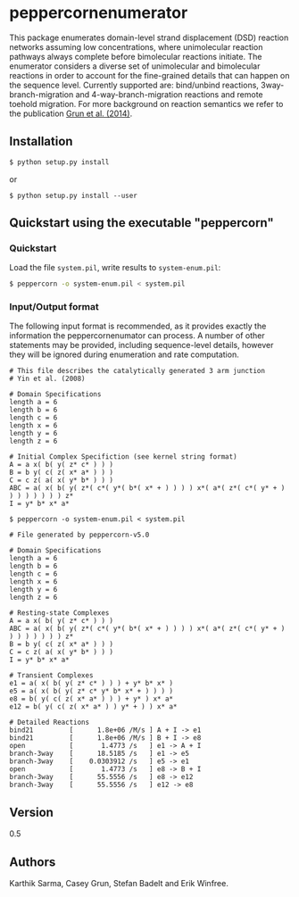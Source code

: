 # peppercornenumerator 

This package enumerates domain-level strand displacement (DSD) reaction
networks assuming low concentrations, where unimolecular reaction pathways
always complete before bimolecular reactions initiate. The enumerator considers
a diverse set of unimolecular and bimolecular reactions in order to account for
the fine-grained details that can happen on the sequence level. Currently
supported are: bind/unbind reactions, 3way-branch-migration and
4-way-branch-migration reactions and remote toehold migration. For more
background on reaction semantics we refer to the publication [Grun et al. (2014)].

## Installation
```bash
$ python setup.py install
```
or
```
$ python setup.py install --user
```

## Quickstart using the executable "peppercorn"

### Quickstart
Load the file `system.pil`, write results to `system-enum.pil`:

```sh
$ peppercorn -o system-enum.pil < system.pil
```

### Input/Output format

The following input format is recommended, as it provides exactly the
information the peppercornenumator can process. A number of other statements
may be provided, including sequence-level details, however they will be ignored
during enumeration and rate computation.

```
# This file describes the catalytically generated 3 arm junction 
# Yin et al. (2008)

# Domain Specifications 
length a = 6
length b = 6
length c = 6
length x = 6
length y = 6
length z = 6

# Initial Complex Specifiction (see kernel string format)
A = a x( b( y( z* c* ) ) ) 
B = b y( c( z( x* a* ) ) ) 
C = c z( a( x( y* b* ) ) ) 
ABC = a( x( b( y( z*( c*( y*( b*( x* + ) ) ) ) x*( a*( z*( c*( y* + ) ) ) ) ) ) ) ) z* 
I = y* b* x* a* 
```

```
$ peppercorn -o system-enum.pil < system.pil
```

```
# File generated by peppercorn-v5.0

# Domain Specifications 
length a = 6
length b = 6
length c = 6
length x = 6
length y = 6
length z = 6

# Resting-state Complexes 
A = a x( b( y( z* c* ) ) ) 
ABC = a( x( b( y( z*( c*( y*( b*( x* + ) ) ) ) x*( a*( z*( c*( y* + ) ) ) ) ) ) ) ) z* 
B = b y( c( z( x* a* ) ) ) 
C = c z( a( x( y* b* ) ) ) 
I = y* b* x* a* 

# Transient Complexes 
e1 = a( x( b( y( z* c* ) ) ) + y* b* x* ) 
e5 = a( x( b( y( z* c* y* b* x* + ) ) ) ) 
e8 = b( y( c( z( x* a* ) ) ) + y* ) x* a* 
e12 = b( y( c( z( x* a* ) ) y* + ) ) x* a* 

# Detailed Reactions 
bind21         [      1.8e+06 /M/s ] A + I -> e1
bind21         [      1.8e+06 /M/s ] B + I -> e8
open           [       1.4773 /s   ] e1 -> A + I
branch-3way    [      18.5185 /s   ] e1 -> e5
branch-3way    [    0.0303912 /s   ] e5 -> e1
open           [       1.4773 /s   ] e8 -> B + I
branch-3way    [      55.5556 /s   ] e8 -> e12
branch-3way    [      55.5556 /s   ] e12 -> e8
```

## Version
0.5

## Authors
Karthik Sarma, Casey Grun, Stefan Badelt and Erik Winfree.


[Grun et al. (2014)]: <https://arxiv.org/abs/1505.03738>

